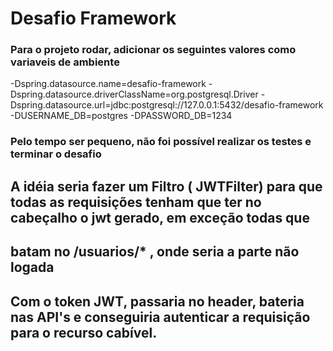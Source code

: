 # Desafio Framework

### Para o projeto rodar, adicionar os seguintes valores como variaveis de ambiente

-Dspring.datasource.name=desafio-framework
-Dspring.datasource.driverClassName=org.postgresql.Driver
-Dspring.datasource.url=jdbc:postgresql://127.0.0.1:5432/desafio-framework
-DUSERNAME_DB=postgres
-DPASSWORD_DB=1234

### Pelo tempo ser pequeno, não foi possível realizar os testes e terminar o desafio
##
## A idéia seria fazer um Filtro ( JWTFilter) para que todas as requisições tenham que ter no cabeçalho o jwt gerado, em exceção todas que
## batam no /usuarios/* , onde seria a parte não logada
## 
## Com o token JWT, passaria no header, bateria nas API's e conseguiria autenticar a requisição para o recurso cabível.
##
